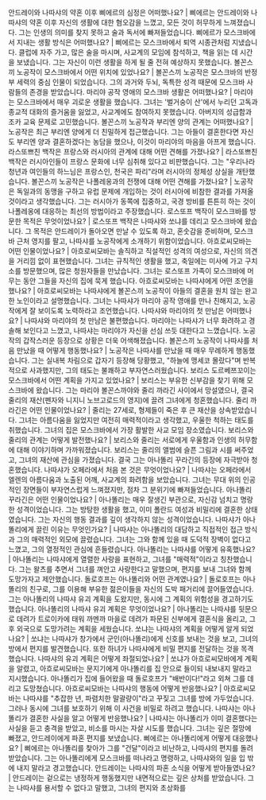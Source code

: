 안드레이와 나따샤의 약혼 이후 삐에르의 심정은 어떠했나요?	| 삐에르는 안드레이와 나따샤의 약혼 이후 자신의 생활에 대한 혐오감을 느꼈고, 모든 것이 허무하게 느껴졌습니다. 그는 인생의 의미를 찾지 못하고 술과 독서에 빠져들었습니다.
삐에르가 모스크바에서 지내는 생활 방식은 어떠했나요?	| 삐에르는 모스크바에서 퇴역 시종관처럼 지냈습니다. 클럽에 자주 가고, 많은 술을 마시며, 사교계의 모임에 참석하고, 책을 읽는 데 시간을 보냈습니다. 그는 자신이 이런 생활을 하게 될 줄 전혀 예상하지 못했습니다.
볼꼰스끼 노공작이 모스크바에서 어떤 위치에 있었나요?	| 볼꼰스끼 노공작은 모스크바의 반정부 세력의 중심 인물이 되었습니다. 그의 과거와 두뇌, 독특한 성격 때문에 모스크바 사람들의 존경을 받았습니다.
마리야 공작 영애의 모스크바 생활은 어떠했나요?	| 마리야는 모스크바에서 매우 괴로운 생활을 했습니다. 그녀는 '벌거숭이 산'에서 누리던 고독과 종교적 대화의 즐거움을 잃었고, 사교계에도 참여하지 못했습니다. 아버지의 성급함과 조카 교육 문제로 고민했습니다.
볼꼰스끼 노공작과 부리엔 양의 관계는 어떠했나요?	| 노공작은 최근 부리엔 양에게 더 친밀하게 접근했습니다. 그는 아들이 결혼한다면 자신도 부리엔 양과 결혼하겠다는 농담을 했으나, 이것이 마리야의 마음을 아프게 했습니다.
라스또쁘친 백작은 프랑스와 러시아의 관계에 대해 어떤 견해를 가졌나요?	| 라스또쁘친 백작은 러시아인들이 프랑스 문화에 너무 심취해 있다고 비판했습니다. 그는 "우리나라 청년과 여인들의 하느님은 프랑스인, 천국은 파리"라며 러시아의 정체성 상실을 개탄했습니다.
볼꼰스끼 노공작은 나폴레옹과의 전쟁에 대해 어떤 견해를 가졌나요?	| 노공작은 독일과의 동맹을 구하고 유럽 문제에 개입하는 것이 러시아에 비참한 결과를 가져올 것이라고 생각했습니다. 그는 러시아가 동쪽에 집중하고, 국경 방비를 튼튼히 하는 것이 나폴레옹에 대응하는 최선의 방법이라고 주장했습니다.
로스또프 백작이 모스크바를 방문한 목적은 무엇이었나요?	| 로스또프 백작은 나따샤와 쏘냐를 데리고 모스크바에 왔습니다. 그 목적은 안드레이가 돌아오면 만날 수 있도록 하고, 혼숫감을 준비하며, 모스크바 근처 영지를 팔고, 나따샤를 노공작에게 소개하기 위함이었습니다.
아흐로씨모바는 어떤 인물이었나요?	| 아흐로씨모바는 솔직하고 직설적인 성격의 여성으로, 자신의 의견을 거리낌 없이 표현했습니다. 그녀는 규칙적인 생활을 했고, 축일에는 미사에 가고 구치소를 방문했으며, 많은 청원자들을 만났습니다. 그녀는 로스또프 가족이 모스크바에 머무는 동안 그들을 자신의 집에 묵게 했습니다.
아흐로씨모바는 나따샤에게 어떤 조언을 했나요?	| 아흐로씨모바는 나따샤에게 볼꼰스끼 노공작이 아들의 결혼을 원치 않는 완고한 노인이라고 설명했습니다. 그녀는 나따샤가 마리야 공작 영애를 만나 친해지고, 노공작에게 잘 보이도록 노력하라고 조언했습니다.
나따샤와 마리야의 첫 만남은 어떠했나요?	| 나따샤와 마리야의 첫 만남은 불편했습니다. 마리야는 나따샤가 너무 화려하고 경솔해 보인다고 느꼈고, 나따샤는 마리야가 자신을 선심 쓰듯 대한다고 느꼈습니다. 노공작의 갑작스러운 등장으로 상황은 더욱 어색해졌습니다.
볼꼰스끼 노공작이 나따샤를 처음 만났을 때 어떻게 행동했나요?	| 노공작은 나따샤를 만났을 때 매우 무례하게 행동했습니다. 그는 실내복 차림으로 갑자기 등장해 당황했고, "하늘에 맹세코 몰랐다"며 반복적으로 사과했지만, 그의 태도는 불쾌하고 부자연스러웠습니다.
보리스 도르베쯔꼬이는 모스크바에서 어떤 계획을 가지고 있었나요?	| 보리스는 부유한 신부감을 찾기 위해 모스크바에 왔습니다. 그는 마리야 볼꼰스까야와 줄리 까라긴 사이에서 망설였으나, 결국 줄리의 재산(펜자와 니지니 노브고로드의 영지)에 끌려 그녀에게 청혼했습니다.
줄리 까라긴은 어떤 인물이었나요?	| 줄리는 27세로, 형제들이 죽은 후 큰 재산을 상속받았습니다. 그녀는 아름다움을 잃었지만 여전히 매력적이라고 생각했고, 우울한 척하는 태도를 취했습니다. 그녀의 집은 모스크바에서 가장 활발한 사교 모임 장소였습니다.
보리스와 줄리의 관계는 어떻게 발전했나요?	| 보리스와 줄리는 서로에게 우울함과 인생의 허무함에 대해 이야기하며 가까워졌습니다. 보리스는 줄리의 앨범에 슬픈 그림과 시를 써주었고, 그녀의 재산에 관심을 가졌습니다. 결국 그는 아나똘리 꾸라긴의 등장에 자극받아 청혼했습니다.
나따샤가 오페라에서 처음 본 것은 무엇이었나요?	| 나따샤는 오페라에서 엘렌의 아름다움과 노출된 어깨, 사교계의 화려함을 보았습니다. 그녀는 무대 위의 인공적인 장면들이 부자연스럽게 느껴졌지만, 점차 그 분위기에 빠져들었습니다.
아나똘리 꾸라긴은 어떤 인물이었나요?	| 아나똘리는 매우 잘생긴 부관으로, 자신감 넘치고 명랑한 성격이었습니다. 그는 방탕한 생활을 했고, 이미 폴란드 여성과 비밀리에 결혼한 상태였습니다. 그는 자신의 행동 결과를 깊이 생각하지 않는 성격이었습니다.
나따샤가 아나똘리에게 끌린 이유는 무엇인가요?	| 나따샤는 아나똘리의 대담하고 직접적인 접근 방식과 그의 매력적인 외모에 끌렸습니다. 그녀는 그와 함께 있을 때 도덕적 장벽이 없다고 느꼈고, 그의 열정적인 관심에 흔들렸습니다.
아나똘리는 나따샤를 어떻게 유혹했나요?	| 아나똘리는 나따샤에게 열렬한 사랑을 표현하고, 그녀를 "매력적"이라고 칭찬했습니다. 그는 왈츠를 추면서 그녀를 껴안고 사랑한다고 말했으며, 편지를 보내 그녀와 함께 도망가자고 제안했습니다.
돌로호프는 아나똘리와 어떤 관계였나요?	| 돌로호프는 아나똘리의 친구로, 그를 이용해 부유한 젊은이들을 자신의 도박 패거리에 끌어들였습니다. 그는 아나똘리의 나따샤 유괴 계획을 도왔지만, 동시에 그 계획의 위험성을 경고하기도 했습니다.
아나똘리의 나따샤 유괴 계획은 무엇이었나요?	| 아나똘리는 나따샤를 뒷문으로 데려가 트로이카에 태워 까멘까 마을로 데려가 파문된 신부에게 결혼식을 올리고, 그 후 외국으로 도망가려는 계획을 세웠습니다.
쏘냐는 나따샤의 계획을 어떻게 알게 되었나요?	| 쏘냐는 나따샤가 창가에서 군인(아나똘리)에게 신호를 보내는 것을 보고, 그녀의 방에서 편지를 발견했습니다. 또한 하녀가 나따샤에게 비밀 편지를 전달하는 것을 목격했습니다.
나따샤의 유괴 계획은 어떻게 좌절되었나요?	| 쏘냐가 아흐로씨모바에게 계획을 알렸고, 아흐로씨모바는 문지기에게 아나똘리를 집 안으로 들이되 내보내지 말라고 지시했습니다. 아나똘리가 집에 들어왔을 때 돌로호프가 "배반이다!"라고 외쳐 그를 데리고 도망쳤습니다.
아흐로씨모바는 나따샤의 행동에 어떻게 반응했나요?	| 아흐로씨모바는 나따샤를 "추잡한 년, 파렴치한 말괄량이"라고 꾸짖고 그녀를 방에 가두었습니다. 그러나 동시에 그녀를 보호하기 위해 이 사건을 비밀로 하려고 했습니다.
나따샤는 아나똘리가 결혼한 사실을 알고 어떻게 반응했나요?	| 나따샤는 아나똘리가 이미 결혼했다는 사실을 듣고 충격을 받았고, 비소를 마시는 자살 시도를 했습니다. 그녀는 깊은 절망에 빠졌고, 안드레이에게 파혼 편지를 보냈습니다.
삐에르는 아나똘리에게 어떻게 대응했나요?	| 삐에르는 아나똘리를 찾아가 그를 "건달"이라고 비난하고, 나따샤의 편지를 돌려받았습니다. 그는 아나똘리에게 모스크바를 떠나라고 명령하고, 나따샤와의 일을 입 밖에 내지 말라고 경고했습니다.
안드레이는 나따샤의 파혼 소식을 어떻게 받아들였나요?	| 안드레이는 겉으로는 냉정하게 행동했지만 내면적으로는 깊은 상처를 받았습니다. 그는 나따샤를 용서할 수 없다고 말했고, 그녀의 편지와 초상화를 